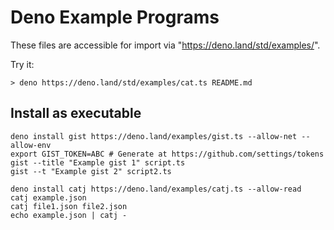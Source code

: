 # Deno Example Programs

These files are accessible for import via "https://deno.land/std/examples/".

Try it:

```
> deno https://deno.land/std/examples/cat.ts README.md
```

## Install as executable

```
deno install gist https://deno.land/examples/gist.ts --allow-net --allow-env
export GIST_TOKEN=ABC # Generate at https://github.com/settings/tokens
gist --title "Example gist 1" script.ts
gist --t "Example gist 2" script2.ts
```

```
deno install catj https://deno.land/examples/catj.ts --allow-read
catj example.json
catj file1.json file2.json
echo example.json | catj -
```
